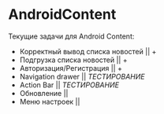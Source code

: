 # AndroidContent
Текущие задачи для Android Content:
- Корректный вывод списка новостей   || +
- Подгрузка списка новостей          || +
- Авторизация/Регистрация            || +
- Navigation drawer                  || *ТЕСТИРОВАНИЕ*
- Action Bar                         || *ТЕСТИРОВАНИЕ*
- Обновление                         || 
- Меню настроек                      || 

